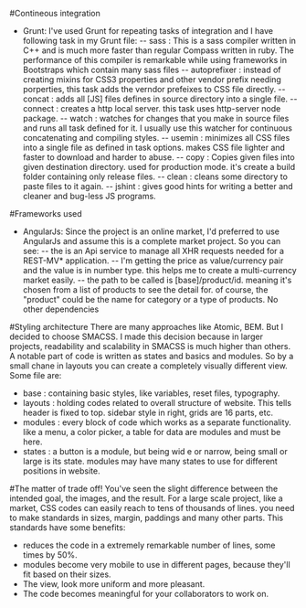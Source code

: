 #Contineous integration
 - Grunt: I've used Grunt for repeating tasks of integration and I have following task in my Grunt file:
   -- sass : This is a sass compiler written in C++ and is much more faster than regular Compass written in ruby. The performance of this compiler is remarkable while using frameworks in Bootstraps which contain many sass files
   -- autoprefixer : instead of creating mixins for CSS3 properties and other vendor prefix needing porperties, this task adds the verndor prefeixes to CSS file directly.
   -- concat : adds all [JS] files defines in source directory into a single file.
   -- connect : creates a http local server. this task uses http-server node package.
   -- watch : watches for changes that you make in source files and runs all task defined for it. I usually use this watcher for continuous concatenating and compiling styles.
   -- usemin : minimizes all CSS files into a single file as defined in task options. makes CSS file lighter and faster to download and harder to abuse.
   -- copy : Copies given files into given destination directory. used for production mode. it's create a build folder containing only release files.
   -- clean : cleans some directory to paste files to it again.
   -- jshint : gives good hints for writing a better and cleaner and bug-less JS programs.

#Frameworks used
 - AngularJs: Since the project is an online market, I'd preferred to use AngularJs and assume this is a complete market project. So you can see:
   -- the is an Api service to manage all XHR requests needed for a REST-MV* application.
   -- I'm getting the price as value/currency pair and the value is in number type. this helps me to create a multi-currency market easily.
   -- the path to be called is [base]/product/id. meaning it's chosen from a list of products to see the detail for. of course, the "product" could be the name for category or a type of products.
 No other dependencies

 #Styling architecture
 There are many approaches like Atomic, BEM. But I decided to choose SMACSS. I made this decision because in larger projects, readability and scalability in SMACSS is much higher than others. A notable part of code is written as states and basics and modules. So by a small chane in layouts you can create a completely visually different view.
 Some file are:
 - base    : containing basic styles, like variables, reset files, typography.
 - layouts : holding codes related to overall structure of website. This tells header is fixed to top. sidebar style in right, grids are 16 parts, etc.
 - modules : every block of code which works as a separate functionality. like a menu, a color picker, a table for data are modules and must be here.
 - states  : a button is a module, but being wid e or narrow, being small or large is its state. modules may have many states to use for different positions in website.

#The matter of trade off!
You've seen the slight difference between the intended goal, the images, and the result. For a large scale project, like a market, CSS codes can easily reach to tens of thousands of lines. you need to make standards in sizes, margin, paddings and many other parts. This standards have some benefits:
 - reduces the code in a extremely remarkable number of lines, some times by 50%.
 - modules become very mobile to use in different pages, because they'll fit based on their sizes.
 - The view, look more uniform and more pleasant.
 - The code becomes meaningful for your collaborators to work on.


